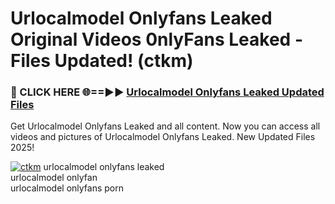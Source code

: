 # Urlocalmodel Onlyfans Leaked Original Videos 0nlyFans Leaked - Files Updated! (ctkm)

<h3>🔴 CLICK HERE 🌐==►► <a href="https://tinyurl.com/ms9xzufz" rel="nofollow">Urlocalmodel Onlyfans Leaked Updated Files</a></h3>

Get Urlocalmodel Onlyfans Leaked and all content. Now you can access all videos and pictures of Urlocalmodel Onlyfans Leaked. New Updated Files 2025!

[![ctkm](https://i.imgur.com/ppqm5kG.gif)](https://tinyurl.com/ms9xzufz)
urlocalmodel onlyfans leaked<br>
urlocalmodel onlyfan<br>
urlocalmodel onlyfans porn